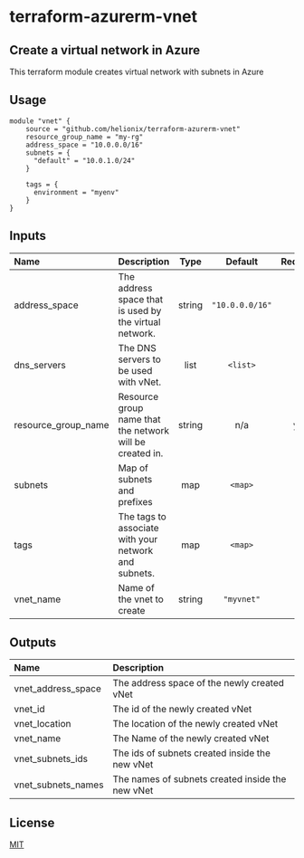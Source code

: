 # terraform-azurerm-vnet

## Create a virtual network in Azure

This terraform module creates virtual network with subnets in Azure

## Usage

```hcl
module "vnet" {
    source = "github.com/helionix/terraform-azurerm-vnet"
    resource_group_name = "my-rg"
    address_space = "10.0.0.0/16"
    subnets = {
      "default" = "10.0.1.0/24"
    }

    tags = {
      environment = "myenv"
    }
}
```

## Inputs

| Name                  | Description                                              |  Type  |     Default     | Required |
|:----------------------|:---------------------------------------------------------|:------:|:---------------:|:--------:|
| address\_space        | The address space that is used by the virtual network.   | string | `"10.0.0.0/16"` |    no    |
| dns\_servers          | The DNS servers to be used with vNet.                    |  list  |    `<list>`     |    no    |
| resource\_group\_name | Resource group name that the network will be created in. | string |       n/a       |   yes    |
| subnets               | Map of subnets and prefixes                              |  map   |     `<map>`     |    no    |
| tags                  | The tags to associate with your network and subnets.     |  map   |     `<map>`     |    no    |
| vnet\_name            | Name of the vnet to create                               | string |   `"myvnet"`    |    no    |

## Outputs

| Name                 | Description                                      |
|:---------------------|:-------------------------------------------------|
| vnet\_address\_space | The address space of the newly created vNet      |
| vnet\_id             | The id of the newly created vNet                 |
| vnet\_location       | The location of the newly created vNet           |
| vnet\_name           | The Name of the newly created vNet               |
| vnet\_subnets_ids    | The ids of subnets created inside the new vNet   |
| vnet\_subnets_names  | The names of subnets created inside the new vNet |


## License

[MIT](LICENSE)
